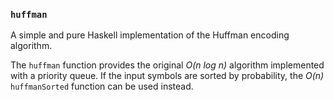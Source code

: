 ### `huffman`

A simple and pure Haskell implementation of the Huffman encoding algorithm.

The `huffman` function provides the original _O(n log n)_ algorithm implemented
with a priority queue.  If the input symbols are sorted by probability,
the _O(n)_ `huffmanSorted` function can be used instead.
